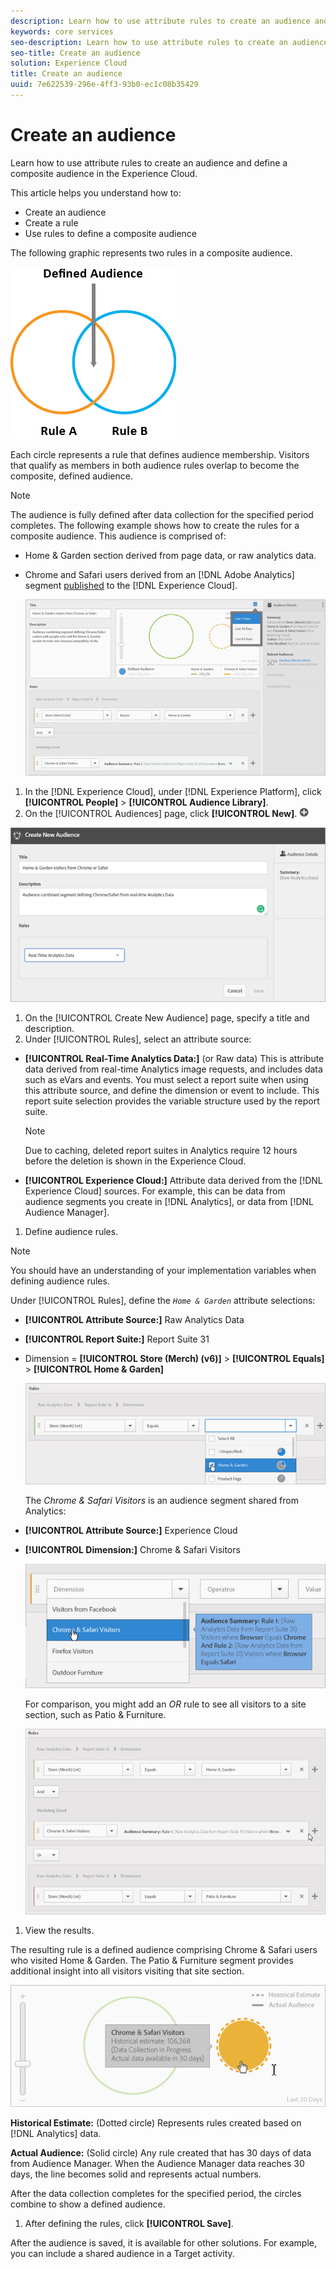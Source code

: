 ```yaml
---
description: Learn how to use attribute rules to create an audience and define a composite audience in the Experience Cloud.
keywords: core services
seo-description: Learn how to use attribute rules to create an audience and define a composite audience in the Experience Cloud.
seo-title: Create an audience
solution: Experience Cloud
title: Create an audience
uuid: 7e622539-296e-4ff3-93b0-ec1c08b35429
---
```


# Create an audience

Learn how to use attribute rules to create an audience and define a composite audience in the Experience Cloud.

This article helps you understand how to: 

* Create an audience
* Create a rule
* Use rules to define a composite audience


The following graphic represents two rules in a composite audience. 

![](assets/audience_sharing.png) 

Each circle represents a rule that defines audience membership. Visitors that qualify as members in both audience rules overlap to become the composite, defined audience. 

>[!NOTE]
>
>The audience is fully defined after data collection for the specified period completes.
The following example shows how to create the rules for a composite audience. This audience is comprised of: 

* Home & Garden section derived from page data, or raw analytics data.
* Chrome and Safari users derived from an [!DNL Adobe Analytics] segment [published](../audience-library/audience-library.md#task_32FEEFE0B32E4E388CD4D892D727282A) to the [!DNL Experience Cloud].


  ![](assets/audience_create.png) 

1. In the [!DNL Experience Cloud], under [!DNL Experience Platform], click **[!UICONTROL People]** > **[!UICONTROL Audience Library]**.
1. On the [!UICONTROL Audiences] page, click **[!UICONTROL New]**. ![](assets/add_icon_small.png)

  ![Step Result](assets/audience_create_new.png) 

1. On the [!UICONTROL Create New Audience] page, specify a title and description.
1. Under [!UICONTROL Rules], select an attribute source:

* **[!UICONTROL Real-Time Analytics Data:]** (or Raw data) This is attribute data derived from real-time Analytics image requests, and includes data such as eVars and events. You must select a report suite when using this attribute source, and define the dimension or event to include. This report suite selection provides the variable structure used by the report suite. 

  >[!NOTE]
  >
  >Due to caching, deleted report suites in Analytics require 12 hours before the deletion is shown in the Experience Cloud.

* **[!UICONTROL Experience Cloud:]** Attribute data derived from the [!DNL Experience Cloud] sources. For example, this can be data from audience segments you create in [!DNL Analytics], or data from [!DNL Audience Manager].
    
1. Define audience rules.

  >[!NOTE]
  >
  >You should have an understanding of your implementation variables when defining audience rules.

  Under [!UICONTROL Rules], define the *`Home & Garden`* attribute selections: 
  
* **[!UICONTROL Attribute Source:]** Raw Analytics Data    
* **[!UICONTROL Report Suite:]** Report Suite 31    
* Dimension = **[!UICONTROL Store (Merch) (v6)]** > **[!UICONTROL Equals]** > **[!UICONTROL Home & Garden]** 
    
  ![](assets/home_garden.png) 
    
  The *Chrome & Safari Visitors* is an audience segment shared from Analytics: 
    
* **[!UICONTROL Attribute Source:]** Experience Cloud    
* **[!UICONTROL Dimension:]** Chrome & Safari Visitors
   
  ![](assets/chrome_safari.png) 
    
  For comparison, you might add an *OR* rule to see all visitors to a site section, such as Patio & Furniture. 
    
  ![](assets/audiences_rule_patio.png) 
    
1. View the results.

  The resulting rule is a defined audience comprising Chrome & Safari users who visited Home & Garden. The Patio & Furniture segment provides additional insight into all visitors visiting that site section. 

  ![](assets/defined_audience.png) 

  **Historical Estimate:** (Dotted circle) Represents rules created based on [!DNL Analytics] data. 
  
  **Actual Audience:** (Solid circle) Any rule created that has 30 days of data from Audience Manager. When the Audience Manager data reaches 30 days, the line becomes solid and represents actual numbers. 

  After the data collection completes for the specified period, the circles combine to show a defined audience. 

1. After defining the rules, click **[!UICONTROL Save]**.

  After the audience is saved, it is available for other solutions. For example, you can include a shared audience in a Target activity. 
